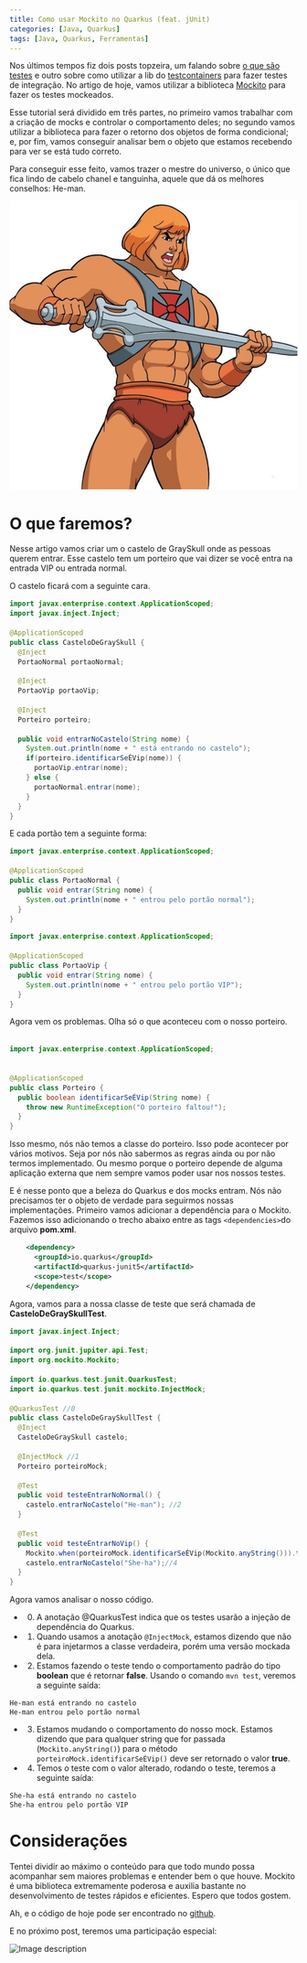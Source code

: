 ```yaml
---
title: Como usar Mockito no Quarkus (feat. jUnit)
categories: [Java, Quarkus]
tags: [Java, Quarkus, Ferramentas]
---
```


Nos últimos tempos fiz dois posts topzeira, um falando sobre [o que são testes](https://dev.to/lucasscharf/aprendendo-sobre-testes-em-java-com-as-princesas-da-disney-1jk5) e outro sobre como utilizar a lib do [testcontainers](https://www.testcontainers.org/) para fazer testes de integração. No artigo de hoje, vamos utilizar a biblioteca [Mockito](https://site.mockito.org/) para fazer os testes mockeados.

Esse tutorial será dividido em três partes, no primeiro vamos trabalhar com a criação de mocks e controlar o comportamento deles; no segundo vamos utilizar a biblioteca para fazer o retorno dos objetos de forma condicional; e, por fim, vamos conseguir analisar bem o objeto que estamos recebendo para ver se está tudo correto. 

Para conseguir esse feito, vamos trazer o mestre do universo, o único que fica lindo de cabelo chanel e tanguinha, aquele que dá os melhores conselhos: He-man.

![Alt Text](/images/heman.jpg)

# O que faremos?
Nesse artigo vamos criar um o castelo de GraySkull onde as pessoas querem entrar. Esse castelo tem um porteiro que vai dizer se você entra na entrada VIP ou entrada normal.

O castelo ficará com a seguinte cara.

```java
import javax.enterprise.context.ApplicationScoped;
import javax.inject.Inject;

@ApplicationScoped
public class CasteloDeGraySkull {
  @Inject
  PortaoNormal portaoNormal;

  @Inject
  PortaoVip portaoVip;

  @Inject
  Porteiro porteiro;

  public void entrarNoCastelo(String nome) {
    System.out.println(nome + " está entrando no castelo");
    if(porteiro.identificarSeÉVip(nome)) {
      portaoVip.entrar(nome);
    } else {
      portaoNormal.entrar(nome);
    }
  }
}
```

E cada portão tem a seguinte forma:
```java
import javax.enterprise.context.ApplicationScoped;

@ApplicationScoped
public class PortaoNormal {
  public void entrar(String nome) {
    System.out.println(nome + " entrou pelo portão normal");
  }
}
```

```java
import javax.enterprise.context.ApplicationScoped;

@ApplicationScoped
public class PortaoVip {
  public void entrar(String nome) {
    System.out.println(nome + " entrou pelo portão VIP");
  }
}
```

Agora vem os problemas. Olha só o que aconteceu com o nosso porteiro.

```java

import javax.enterprise.context.ApplicationScoped;


@ApplicationScoped
public class Porteiro {
  public boolean identificarSeÉVip(String nome) {
    throw new RuntimeException("O porteiro faltou!");
  }
}
```

Isso mesmo, nós não temos a classe do porteiro. Isso pode acontecer por vários motivos. Seja por nós não sabermos as regras ainda ou por não termos implementado. Ou mesmo porque o porteiro depende de alguma aplicação externa que nem sempre vamos poder usar nos nossos testes.

E é nesse ponto que a beleza do Quarkus e dos mocks entram. Nós não precisamos ter o objeto de verdade para seguirmos nossas implementações. Primeiro vamos adicionar a dependência para o Mockito. Fazemos isso adicionando o trecho abaixo entre as tags ``<dependencies>``do arquivo **pom.xml**.

```xml
    <dependency>
      <groupId>io.quarkus</groupId>
      <artifactId>quarkus-junit5</artifactId>
      <scope>test</scope>
    </dependency>
```

Agora, vamos para a nossa classe de teste que será chamada de **CasteloDeGraySkullTest**.

```java
import javax.inject.Inject;

import org.junit.jupiter.api.Test;
import org.mockito.Mockito;

import io.quarkus.test.junit.QuarkusTest;
import io.quarkus.test.junit.mockito.InjectMock;

@QuarkusTest //0
public class CasteloDeGraySkullTest {
  @Inject
  CasteloDeGraySkull castelo;

  @InjectMock //1
  Porteiro porteiroMock;

  @Test
  public void testeEntrarNoNormal() {
    castelo.entrarNoCastelo("He-man"); //2
  }

  @Test
  public void testeEntrarNoVip() {
    Mockito.when(porteiroMock.identificarSeÉVip(Mockito.anyString())).thenReturn(true); //3
    castelo.entrarNoCastelo("She-ha");//4
  }
}
```

Agora vamos analisar o nosso código.
* 0. A anotação @QuarkusTest indica que os testes  usarão a injeção de dependência do Quarkus.
* 1. Quando usamos a anotação ``@InjectMock``, estamos dizendo que não é para injetarmos a classe verdadeira, porém uma versão mockada dela.
* 2. Estamos fazendo o teste tendo o comportamento padrão do tipo **boolean** que é retornar **false**. Usando o comando ``mvn test``, veremos a seguinte saída:
```
He-man está entrando no castelo
He-man entrou pelo portão normal
```

* 3. Estamos mudando o comportamento do nosso mock. Estamos dizendo que para qualquer string que for passada (``Mockito.anyString()``) para o método ``porteiroMock.identificarSeÉVip()`` deve ser retornado o valor **true**.
* 4. Temos o teste com o valor alterado, rodando o teste, teremos a seguinte saída:

```
She-ha está entrando no castelo
She-ha entrou pelo portão VIP
```

# Considerações
Tentei dividir ao máximo o conteúdo para que todo mundo possa acompanhar sem maiores problemas e entender bem o que houve. 
Mockito é uma biblioteca extremamente poderosa e auxilia bastante no desenvolvimento de testes rápidos e eficientes. Espero que todos gostem.

Ah, e o código de hoje pode ser encontrado no [github](https://github.com/lucasscharf/blog-posts-code/tree/master/mockito).

E no próximo post, teremos uma participação especial:

![Image description](https://dev-to-uploads.s3.amazonaws.com/uploads/articles/u9btf8038iv2xq9wc228.jpg)